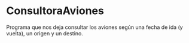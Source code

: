 # ConsultoraAviones

Programa que nos deja consultar los aviones según una fecha de ida (y vuelta), un origen y un destino.